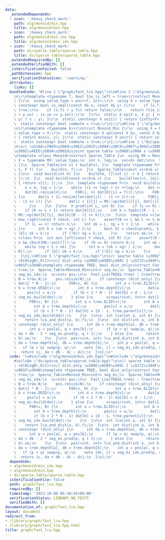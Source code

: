 ```yaml
---
data:
  _extendedDependsOn:
  - icon: ':heavy_check_mark:'
    path: alg/monoid/min.hpp
    title: alg/monoid/min.hpp
  - icon: ':heavy_check_mark:'
    path: alg/monoid/min_idx.hpp
    title: alg/monoid/min_idx.hpp
  - icon: ':heavy_check_mark:'
    path: ds/sparse_table/sparse_table.hpp
    title: ds/sparse_table/sparse_table.hpp
  _extendedRequiredBy: []
  _extendedVerifiedWith: []
  _isVerificationFailed: false
  _pathExtension: hpp
  _verificationStatusIcon: ':warning:'
  attributes:
    links: []
  bundledCode: "#line 1 \"graph/fast_lca.hpp\"\n\n#line 2 \"alg/monoid/min_idx.hpp\"\
    \n\r\ntemplate <typename T, bool tie_is_left = true>\r\nstruct Monoid_Min_Idx\
    \ {\r\n  using value_type = pair<T, int>;\r\n  using X = value_type;\r\n  static\
    \ constexpr bool is_small(const X& x, const X& y) {\r\n    if (x.fi < y.fi) return\
    \ true;\r\n    if (x.fi > y.fi) return false;\r\n    return (tie_is_left ? (x.se\
    \ < y.se) : (x.se >= y.se));\r\n  }\r\n  static X op(X x, X y) { return (is_small(x,\
    \ y) ? x : y); }\r\n  static constexpr X unit() { return {infty<T>, -1}; }\r\n\
    \  static constexpr bool commute = true;\r\n};\r\n#line 2 \"alg/monoid/min.hpp\"\
    \n\r\ntemplate <typename E>\r\nstruct Monoid_Min {\r\n  using X = E;\r\n  using\
    \ value_type = X;\r\n  static constexpr X op(const X &x, const X &y) noexcept\
    \ { return min(x, y); }\r\n  static constexpr X unit() { return infty<E>; }\r\n\
    \  static constexpr bool commute = true;\r\n};\r\n#line 1 \"ds/sparse_table/sparse_table.hpp\"\
    \n\n// \u51AA\u7B49\u306A\u30E2\u30CE\u30A4\u30C9\u3067\u3042\u308B\u3053\u3068\
    \u3092\u4EEE\u5B9A\u3002disjoint sparse table \u3088\u308A x \u500D\u9AD8\u901F\
    \ntemplate <class Monoid>\nstruct Sparse_Table {\n  using MX = Monoid;\n  using\
    \ X = typename MX::value_type;\n  int n, log;\n  vvc<X> dat;\n\n  Sparse_Table()\
    \ {}\n  Sparse_Table(int n) { build(n); }\n  template <typename F>\n  Sparse_Table(int\
    \ n, F f) {\n    build(n, f);\n  }\n  Sparse_Table(const vc<X>& v) { build(v);\
    \ }\n\n  void build(int m) {\n    build(m, [](int i) -> X { return MX::unit();\
    \ });\n  }\n  void build(const vc<X>& v) {\n    build(len(v), [&](int i) -> X\
    \ { return v[i]; });\n  }\n  template <typename F>\n  void build(int m, F f) {\n\
    \    n = m, log = 1;\n    while ((1 << log) < n) ++log;\n    dat.resize(log);\n\
    \    dat[0].resize(n);\n    FOR(i, n) dat[0][i] = f(i);\n\n    FOR(i, log - 1)\
    \ {\n      dat[i + 1].resize(len(dat[i]) - (1 << i));\n      FOR(j, len(dat[i])\
    \ - (1 << i)) {\n        dat[i + 1][j] = MX::op(dat[i][j], dat[i][j + (1 << i)]);\n\
    \      }\n    }\n  }\n\n  X prod(int L, int R) {\n    if (L == R) return MX::unit();\n\
    \    if (R == L + 1) return dat[0][L];\n    int k = topbit(R - L - 1);\n    return\
    \ MX::op(dat[k][L], dat[k][R - (1 << k)]);\n  }\n\n  template <class F>\n  int\
    \ max_right(const F check, int L) {\n    assert(0 <= L && L <= n && check(MX::unit()));\n\
    \    if (L == n) return n;\n    int ok = L, ng = n + 1;\n    while (ok + 1 < ng)\
    \ {\n      int k = (ok + ng) / 2;\n      bool bl = check(prod(L, k));\n      if\
    \ (bl) ok = k;\n      if (!bl) ng = k;\n    }\n    return ok;\n  }\n\n  template\
    \ <class F>\n  int min_left(const F check, int R) {\n    assert(0 <= R && R <=\
    \ n && check(MX::unit()));\n    if (R == 0) return 0;\n    int ok = R, ng = -1;\n\
    \    while (ng + 1 < ok) {\n      int k = (ok + ng) / 2;\n      bool bl = check(prod(k,\
    \ R));\n      if (bl) ok = k;\n      if (!bl) ng = k;\n    }\n    return ok;\n\
    \  }\n};\n#line 5 \"graph/fast_lca.hpp\"\n\n// sparse table \u3092\u4F7F\u3046\
    \ <O(NlogN),O(1)>\n// dist_only \u306E\u65B9\u304C 2 \u5272\u304F\u3089\u3044\u9AD8\
    \u901F\u304B\ntemplate <typename TREE, bool dist_only>\nstruct Fast_Lca {\n  TREE&\
    \ tree;\n  Sparse_Table<Monoid_Min<int>> seg_mi;\n  Sparse_Table<Monoid_Min_Idx<int>>\
    \ seg_mi_idx;\n  vc<int> pos;\n\n  Fast_Lca(TREE& tree) : tree(tree) {\n    int\
    \ N = tree.N;\n    pos.resize(N);\n    if constexpr (dist_only) {\n      vc<int>\
    \ dat(2 * N - 1);\n      FOR(v, N) {\n        int a = tree.ELID(v);\n        int\
    \ b = tree.ERID(v);\n        int d = tree.depth[v];\n        dat[a] = d;\n   \
    \     pos[v] = a;\n        if (b < 2 * N - 1) dat[b] = d - 1;\n      }\n     \
    \ seg_mi.build(dat);\n    } else {\n      vc<pair<int, int>> dat(2 * N - 1);\n\
    \      FOR(v, N) {\n        int a = tree.ELID(v);\n        int b = tree.ERID(v);\n\
    \        int d = tree.depth[v];\n        pos[v] = a;\n        dat[a] = {d, v};\n\
    \        if (b < 2 * N - 1) dat[b] = {d - 1, tree.parent[v]};\n      }\n     \
    \ seg_mi_idx.build(dat);\n    }\n  }\n\n  int lca(int a, int b) {\n    static_assert(!dist_only);\n\
    \    return lca_and_dist(a, b).fi;\n  }\n\n  int dist(int a, int b) {\n    if\
    \ constexpr (dist_only) {\n      int da = tree.depth[a], db = tree.depth[b];\n\
    \      int p = pos[a], q = pos[b];\n      if (p > q) swap(p, q);\n      return\
    \ da + db - 2 * seg_mi.prod(p, q + 1);\n    } else {\n      return lca_and_dist(a,\
    \ b).se;\n    }\n  }\n\n  pair<int, int> lca_and_dist(int a, int b) {\n    int\
    \ da = tree.depth[a], db = tree.depth[b];\n    int p = pos[a], q = pos[b];\n \
    \   if (p > q) swap(p, q);\n    auto [dc, c] = seg_mi_idx.prod(p, q + 1);\n  \
    \  return {c, da + db - dc - dc};\n  }\n};\n"
  code: "\n#include \"alg/monoid/min_idx.hpp\"\n#include \"alg/monoid/min.hpp\"\n\
    #include \"ds/sparse_table/sparse_table.hpp\"\n\n// sparse table \u3092\u4F7F\u3046\
    \ <O(NlogN),O(1)>\n// dist_only \u306E\u65B9\u304C 2 \u5272\u304F\u3089\u3044\u9AD8\
    \u901F\u304B\ntemplate <typename TREE, bool dist_only>\nstruct Fast_Lca {\n  TREE&\
    \ tree;\n  Sparse_Table<Monoid_Min<int>> seg_mi;\n  Sparse_Table<Monoid_Min_Idx<int>>\
    \ seg_mi_idx;\n  vc<int> pos;\n\n  Fast_Lca(TREE& tree) : tree(tree) {\n    int\
    \ N = tree.N;\n    pos.resize(N);\n    if constexpr (dist_only) {\n      vc<int>\
    \ dat(2 * N - 1);\n      FOR(v, N) {\n        int a = tree.ELID(v);\n        int\
    \ b = tree.ERID(v);\n        int d = tree.depth[v];\n        dat[a] = d;\n   \
    \     pos[v] = a;\n        if (b < 2 * N - 1) dat[b] = d - 1;\n      }\n     \
    \ seg_mi.build(dat);\n    } else {\n      vc<pair<int, int>> dat(2 * N - 1);\n\
    \      FOR(v, N) {\n        int a = tree.ELID(v);\n        int b = tree.ERID(v);\n\
    \        int d = tree.depth[v];\n        pos[v] = a;\n        dat[a] = {d, v};\n\
    \        if (b < 2 * N - 1) dat[b] = {d - 1, tree.parent[v]};\n      }\n     \
    \ seg_mi_idx.build(dat);\n    }\n  }\n\n  int lca(int a, int b) {\n    static_assert(!dist_only);\n\
    \    return lca_and_dist(a, b).fi;\n  }\n\n  int dist(int a, int b) {\n    if\
    \ constexpr (dist_only) {\n      int da = tree.depth[a], db = tree.depth[b];\n\
    \      int p = pos[a], q = pos[b];\n      if (p > q) swap(p, q);\n      return\
    \ da + db - 2 * seg_mi.prod(p, q + 1);\n    } else {\n      return lca_and_dist(a,\
    \ b).se;\n    }\n  }\n\n  pair<int, int> lca_and_dist(int a, int b) {\n    int\
    \ da = tree.depth[a], db = tree.depth[b];\n    int p = pos[a], q = pos[b];\n \
    \   if (p > q) swap(p, q);\n    auto [dc, c] = seg_mi_idx.prod(p, q + 1);\n  \
    \  return {c, da + db - dc - dc};\n  }\n};\n"
  dependsOn:
  - alg/monoid/min_idx.hpp
  - alg/monoid/min.hpp
  - ds/sparse_table/sparse_table.hpp
  isVerificationFile: false
  path: graph/fast_lca.hpp
  requiredBy: []
  timestamp: '2023-10-06 05:10:45+09:00'
  verificationStatus: LIBRARY_NO_TESTS
  verifiedWith: []
documentation_of: graph/fast_lca.hpp
layout: document
redirect_from:
- /library/graph/fast_lca.hpp
- /library/graph/fast_lca.hpp.html
title: graph/fast_lca.hpp
---
```


